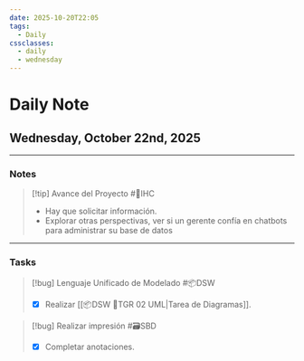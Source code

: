 ```yaml
---
date: 2025-10-20T22:05
tags:
  - Daily
cssclasses:
  - daily
  - wednesday
---
```


# Daily Note
## Wednesday, October 22nd, 2025

***

### Notes

> [!tip] Avance del Proyecto #🎨IHC 
> - Hay que solicitar información.
> - Explorar otras perspectivas, ver si un gerente confía en chatbots para administrar su base de datos

***

### Tasks

> [!bug] Lenguaje Unificado de Modelado #📦DSW
> - [x] Realizar [[📦DSW 👥TGR 02 UML|Tarea de Diagramas]].

> [!bug] Realizar impresión #🗃️SBD 
> - [x] Completar anotaciones.

